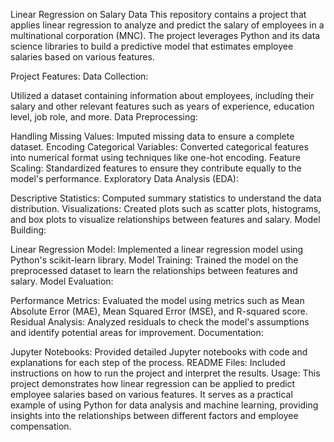 Linear Regression on Salary Data
This repository contains a project that applies linear regression to analyze and predict the salary of employees in a multinational corporation (MNC). The project leverages Python and its data science libraries to build a predictive model that estimates employee salaries based on various features.

Project Features:
Data Collection:

Utilized a dataset containing information about employees, including their salary and other relevant features such as years of experience, education level, job role, and more.
Data Preprocessing:

Handling Missing Values: Imputed missing data to ensure a complete dataset.
Encoding Categorical Variables: Converted categorical features into numerical format using techniques like one-hot encoding.
Feature Scaling: Standardized features to ensure they contribute equally to the model's performance.
Exploratory Data Analysis (EDA):

Descriptive Statistics: Computed summary statistics to understand the data distribution.
Visualizations: Created plots such as scatter plots, histograms, and box plots to visualize relationships between features and salary.
Model Building:

Linear Regression Model: Implemented a linear regression model using Python's scikit-learn library.
Model Training: Trained the model on the preprocessed dataset to learn the relationships between features and salary.
Model Evaluation:

Performance Metrics: Evaluated the model using metrics such as Mean Absolute Error (MAE), Mean Squared Error (MSE), and R-squared score.
Residual Analysis: Analyzed residuals to check the model's assumptions and identify potential areas for improvement.
Documentation:

Jupyter Notebooks: Provided detailed Jupyter notebooks with code and explanations for each step of the process.
README Files: Included instructions on how to run the project and interpret the results.
Usage:
This project demonstrates how linear regression can be applied to predict employee salaries based on various features. It serves as a practical example of using Python for data analysis and machine learning, providing insights into the relationships between different factors and employee compensation.

